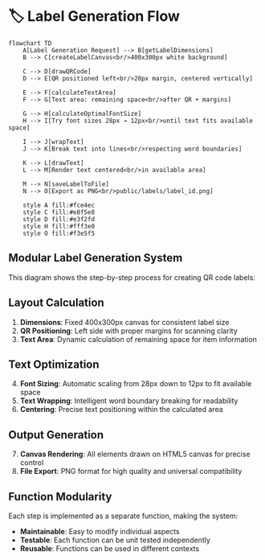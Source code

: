 # 🏷️ Label Generation Flow

```mermaid
flowchart TD
    A[Label Generation Request] --> B[getLabelDimensions]
    B --> C[createLabelCanvas<br/>400x300px white background]
    
    C --> D[drawQRCode]
    D --> E[QR positioned left<br/>20px margin, centered vertically]
    
    E --> F[calculateTextArea]
    F --> G[Text area: remaining space<br/>after QR + margins]
    
    G --> H[calculateOptimalFontSize]
    H --> I[Try font sizes 28px → 12px<br/>until text fits available space]
    
    I --> J[wrapText]
    J --> K[Break text into lines<br/>respecting word boundaries]
    
    K --> L[drawText]
    L --> M[Render text centered<br/>in available area]
    
    M --> N[saveLabelToFile]
    N --> O[Export as PNG<br/>public/labels/label_id.png]
    
    style A fill:#fce4ec
    style C fill:#e8f5e8
    style D fill:#e3f2fd
    style H fill:#fff3e0
    style O fill:#f3e5f5
```

## Modular Label Generation System

This diagram shows the step-by-step process for creating QR code labels:

## Layout Calculation
1. **Dimensions**: Fixed 400x300px canvas for consistent label size
2. **QR Positioning**: Left side with proper margins for scanning clarity
3. **Text Area**: Dynamic calculation of remaining space for item information

## Text Optimization
4. **Font Sizing**: Automatic scaling from 28px down to 12px to fit available space
5. **Text Wrapping**: Intelligent word boundary breaking for readability
6. **Centering**: Precise text positioning within the calculated area

## Output Generation
7. **Canvas Rendering**: All elements drawn on HTML5 canvas for precise control
8. **File Export**: PNG format for high quality and universal compatibility

## Function Modularity
Each step is implemented as a separate function, making the system:
- **Maintainable**: Easy to modify individual aspects
- **Testable**: Each function can be unit tested independently
- **Reusable**: Functions can be used in different contexts
